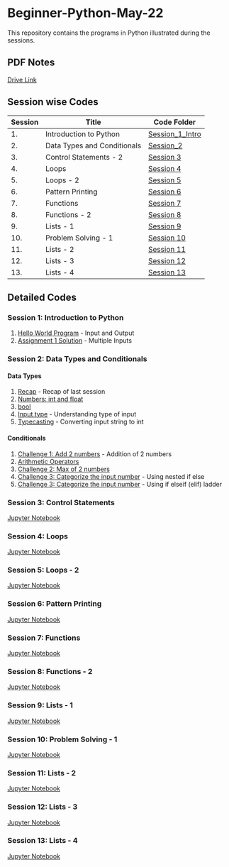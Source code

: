 # Beginner-Python-May-22

This repository contains the programs in Python illustrated during the sessions.

## PDF Notes
[Drive Link](https://drive.google.com/drive/folders/1liN4BNwnAWdWWfWJn2UbiDq1oDNAyccI?usp=sharing)

## Session wise Codes
| Session | Title | Code Folder |
|---------|-------|-------------|
| 1. | Introduction to Python | [Session_1_Intro](Session_1_Intro/) |
| 2. | Data Types and Conditionals | [Session_2](Session_2_Data_Types_and_Conditionals/) |
| 3. | Control Statements - 2 | [Session 3](Session_3_Control_Statements/) |
| 4. | Loops | [Session 4](Session_4_Loops/) |
| 5. | Loops - 2 | [Session 5](Session_5_Loops_2/) |
| 6. | Pattern Printing | [Session 6](Session_6_Pattern_Printing/) |
| 7. | Functions | [Session 7](Session_7_Functions/) |
| 8. | Functions - 2 | [Session 8](Session_8_Functions_2/) |
| 9. | Lists - 1 | [Session 9](Session_9_Lists_1/) |
| 10. | Problem Solving - 1 | [Session 10](Session_10_Problem_Solving_1/Problem_Solving_1.ipynb) |
| 11. | Lists - 2 | [Session 11](Session_11_Lists_2/) |
| 12. | Lists - 3 | [Session 12](Session_12_Lists_3/) |
| 13. | Lists - 4 | [Session 13](Session_13_Lists_4/) |

## Detailed Codes

### Session 1: Introduction to Python

1. [Hello World Program](Session_1_Intro/first_program.py) - Input and Output
2. [Assignment 1 Solution](Session_1_Intro/assignment_1_sol.py) - Multiple Inputs

### Session 2: Data Types and Conditionals

#### Data Types
1. [Recap](Session_2_Data_Types_and_Conditionals/recap.py) - Recap of last session
2. [Numbers: int and float](Session_2_Data_Types_and_Conditionals/numbers.py)
3. [bool](Session_2_Data_Types_and_Conditionals/boolean.py)
4. [Input type](Session_2_Data_Types_and_Conditionals/input_type.py) - Understanding type of input
5. [Typecasting](Session_2_Data_Types_and_Conditionals/typecasting.py) - Converting input string to int

#### Conditionals
1. [Challenge 1: Add 2 numbers](Session_2_Data_Types_and_Conditionals/challenge_1_add_2_nums.py) - Addition of 2 numbers
2. [Arithmetic Operators](Session_2_Data_Types_and_Conditionals/arithmetic_operators.py)
3. [Challenge 2: Max of 2 numbers](Session_2_Data_Types_and_Conditionals/if_else.py)
4. [Challenge 3: Categorize the input number](Session_2_Data_Types_and_Conditionals/nested_if_else.py) - Using nested if else
5. [Challenge 3: Categorize the input number](Session_2_Data_Types_and_Conditionals/assignment_sol_check_number.py) - Using if elseif (elif) ladder

### Session 3: Control Statements

[Jupyter Notebook](Session_3_Control_Statements/notebook.ipynb)

### Session 4: Loops

[Jupyter Notebook](Session_4_Loops/Loops_Problem_Solving.ipynb)

### Session 5: Loops - 2

[Jupyter Notebook](Session_5_Loops_2/For_Loops.ipynb)

### Session 6: Pattern Printing

[Jupyter Notebook](Session_6_Pattern_Printing/Pattern_Printing.ipynb)

### Session 7: Functions

[Jupyter Notebook](Session_7_Functions/Functions.ipynb)

### Session 8: Functions - 2

[Jupyter Notebook](Session_8_Functions_2/Functions_2.ipynb)

### Session 9: Lists - 1

[Jupyter Notebook](Session_9_Lists_1/Lists_1.ipynb)

### Session 10: Problem Solving - 1

[Jupyter Notebook](Session_10_Problem_Solving_1/Problem_Solving_1.ipynb)

### Session 11: Lists - 2

[Jupyter Notebook](Session_11_Lists_2/Lists_2.ipynb)

### Session 12: Lists - 3

[Jupyter Notebook](Session_12_Lists_3/Lists_3.ipynb)

### Session 13: Lists - 4

[Jupyter Notebook](Session_13_Lists_4/Lists_4.ipynb)

